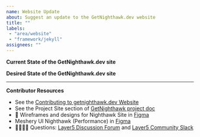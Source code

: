 ```yaml
---
name: Website Update
about: Suggest an update to the GetNighthawk.dev website
title: ""
labels: 
 - "area/website"
 - "framework/jekyll"
assignees: ""
---
```


**Current State of the GetNighthawk.dev site**
<!-- A brief description of what the problem is. -->

**Desired State of the GetNighthawk.dev site**
<!-- A brief description of the change you are requesting. -->

---

**Contributor Resources**

- See the [Contributing to getnighthawk.dev Website](https://github.com/khulnasoft/meshplay/getnighthawk/blob/master/CONTRIBUTING.md)
- See the Project Site section of [GetNighthawk project doc](https://docs.google.com/document/d/1lHfMo4iIx2WXFZIspfHyxTsPR1T63_2IV5NUkgxoo0w)
- 🎨 Wireframes and designs for Nighthawk Site in [Figma](https://www.figma.com/file/5ZwEkSJwUPitURD59YHMEN/Layer5-Designs?type=design&node-id=5046-0&mode=design&t=UYVaGhic2LY8EXee-0)
- Meshery UI Nighthawk (Performance) in [Figma](https://www.figma.com/file/SMP3zxOjZztdOLtgN4dS2W/Meshery-UI?type=design&node-id=2-5814&mode=design&t=Gt14dmRRlpL09apZ-0)
- 🙋🏾🙋🏼 Questions: [Layer5 Discussion Forum](https://discuss.layer5.io) and [Layer5 Community Slack](http://slack.layer5.io)
